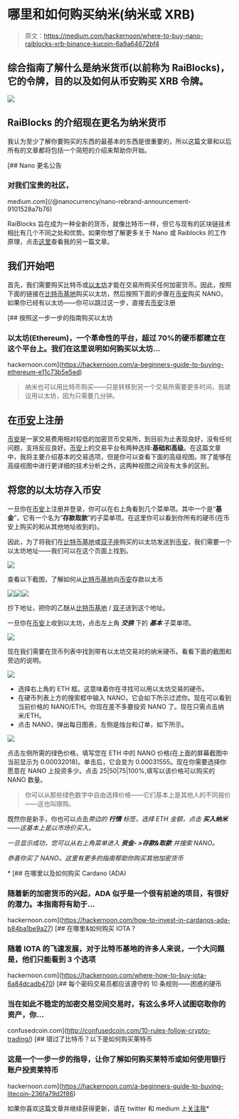# 哪里和如何购买纳米(纳米或 XRB)

> 原文：<https://medium.com/hackernoon/where-to-buy-nano-raiblocks-xrb-binance-kucoin-6a9a64672bf4>

## 综合指南了解什么是纳米货币(以前称为 RaiBlocks)，它的令牌，目的以及如何从币安购买 XRB 令牌。

![](img/3f32555f3e1829dd8e9e2a58f06487cb.png)

## RaiBlocks 的介绍现在更名为纳米货币

我认为至少了解你要购买的东西的最基本的东西是很重要的，所以这篇文章和以后所有的文章都将包括一个简短的介绍来帮助你开始。

[](/@nanocurrency/nano-rebrand-announcement-9101528a7b76) [## Nano 更名公告

### 对我们宝贵的社区，

medium.com](/@nanocurrency/nano-rebrand-announcement-9101528a7b76) 

RaiBlocks 旨在成为一种全新的货币，就像比特币一样，但它与现有的区块链技术相比有几个不同之处和优势。如果你想了解更多关于 Nano 或 Raiblocks 的工作原理，点击[这里](https://hackernoon.com/how-to-buy-raiblocks-aka-xrb-8bfaac294364)查看我的另一篇文章。

## 我们开始吧

首先，我们需要购买比特币或[以太坊](https://hackernoon.com/a-beginners-guide-to-buying-ethereum-e11c73b5e5ed)才能在交易所购买任何加密货币。因此，按照下面的链接在[比特币基地](https://www.coinbase.com/join/5922da0103b62e7e9e6b9df8)购买以太坊，然后按照下面的步骤在[币安](https://www.binance.com/?ref=11705133)购买 NANO。如果你已经有以太坊——你可以跳过这一步，直接去[币安](https://www.binance.com/?ref=11705133)注册

[](https://hackernoon.com/a-beginners-guide-to-buying-ethereum-e11c73b5e5ed) [## 按照这一步一步的指南购买以太坊

### 以太坊(Ethereum)，一个革命性的平台，超过 70%的硬币都建立在这个平台上。我们在这里说明如何购买以太坊…

hackernoon.com](https://hackernoon.com/a-beginners-guide-to-buying-ethereum-e11c73b5e5ed) 

> 纳米也可以用比特币购买——只是转移到另一个交易所需要更多时间，我建议用以太坊，因为只需要几分钟。

## 在[币安](https://www.binance.com/?ref=11705133)上注册

[币安](https://www.binance.com/?ref=11705133)是一家交易费用相对较低的加密货币交易所，到目前为止表现良好，没有任何问题，支持反应良好。[币安](https://www.binance.com/?ref=11705133)上的交易平台有两种选择:**基础和高级**。在这篇文章中，我将主要介绍基本的交易选项，但是你可以查看下面的高级视图。除了能够在高级视图中进行更详细的技术分析之外，这两种视图之间没有太多的区别。

## 将您的以太坊存入币安

一旦你在[币安](https://www.binance.com/?ref=11705133)上注册并登录，你可以在右上角看到几个菜单项。其中一个是“**基金**”，它有一个名为“**存款取款**”的子菜单项。在这里你可以看到你所有的硬币(在币安上购买的和从其他地址收到的)。

因此，为了将我们在[比特币基地](https://www.coinbase.com/join/5922da0103b62e7e9e6b9df8)或[双子座](https://gemini.com)购买的以太坊发送到[币安](https://www.binance.com/?ref=11705133)，我们需要一个以太坊地址——我们可以在这个页面上找到。

![](img/922fa6f42403a1a1b4a50f4436b1c587.png)

查看以下截图，了解如何从[比特币基地](https://www.coinbase.com/join/5922da0103b62e7e9e6b9df8)向[币安](https://www.binance.com/?ref=11705133)存款以太币

![](img/3db71872bf30370dec37f1256d1ec4dd.png)![](img/d145216bc25d292d6116b3ba178a4b76.png)![](img/dfc068d086a93628877506c52ad0c656.png)

抄下地址，把你的乙醚从[比特币基地](https://www.coinbase.com/join/5922da0103b62e7e9e6b9df8) / [双子](https://gemini.com)送到这个地址。

一旦你在[币安](https://www.binance.com/?ref=11705133)上收到以太坊，点击左上角 ***交换*** 下的 ***基本*** 子菜单项。

![](img/c42d59992c207af9fcbfd40c93fab948.png)

现在我们需要在货币列表中找到带有以太坊交易对的纳米硬币。看看下面的截图和旁边的说明。

![](img/e5039443a077f0913c0f8dbdb41d0625.png)

*   选择右上角的 ETH 框。这意味着你在寻找可以用以太坊交易的硬币。
*   在硬币列表上方的搜索框中输入 NANO，它会如下所示过滤你。现在可以看到当前价格的 NANO/ETH。你现在差不多要投资 NANO 了。现在只需点击纳米/ETH。
*   点击 NANO，弹出每日图表，左侧是烛台和订单，如下所示。

![](img/83f940aae24724f956f2f877c9878e74.png)

点击左侧所需的绿色价格，填写您在 ETH 中的 NANO 价格(在上面的屏幕截图中当前显示为 0.00032018)。单击后，它会变为 0.00031555。现在你需要选择你愿意在 NANO 上投资多少。点击 25|50|75|100%,填写以该价格可以购买的 NANO 数量。

> 你可以从那些绿色数字中自由选择价格——它们基本上是其他人的不同报价——这也叫限购。

既然你是新手，你也可以点击*旁边的 ***行情*** 标签，选择 ETH 金额，点击 ***买入纳米***——这基本上是以市场价买入。*

*一旦显示成功，您可以从右上角菜单进入 ***资金- >存款&取款*** 并搜索 NANO。*

*恭喜你买了 NANO。这里有更多的指南帮助你购买其他加密货币*

*[](https://hackernoon.com/how-to-invest-in-cardanos-ada-b84ba1be9a27) [## 在哪里以及如何购买 Cardano (ADA)

### 随着新的加密货币的兴起，ADA 似乎是一个很有前途的项目，有很好的潜力。本指南将有助于…

hackernoon.com](https://hackernoon.com/how-to-invest-in-cardanos-ada-b84ba1be9a27) [](https://hackernoon.com/where-how-to-buy-iota-6a84dcadb470) [## 在哪里&如何购买 IOTA？

### 随着 IOTA 的飞速发展，对于比特币基地的许多人来说，一个大问题是，他们只能看到 3 个选项

hackernoon.com](https://hackernoon.com/where-how-to-buy-iota-6a84dcadb470) [](http://confusedcoin.com/10-rules-follow-crypto-trading/) [## 每个密码交易员都应该遵守的 10 条规则——困惑的硬币

### 当在如此不稳定的加密交易空间交易时，有这么多坏人试图窃取你的资产，你…

confusedcoin.com](http://confusedcoin.com/10-rules-follow-crypto-trading/) [](https://hackernoon.com/a-beginners-guide-to-buying-litecoin-236fa79d2f86) [## 错过了比特币？以下是如何购买莱特币

### 这是一个一步一步的指导，让你了解如何购买莱特币或如何使用银行账户投资莱特币

hackernoon.com](https://hackernoon.com/a-beginners-guide-to-buying-litecoin-236fa79d2f86) 

如果你喜欢这篇文章并继续获得更新，请在 twitter 和 medium 上[关注我](http://twitter.com/confusedcoin)*